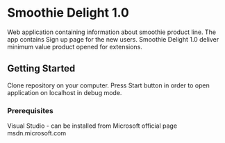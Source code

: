 # Smoothie Delight 1.0

Web application containing information about smoothie product line.
The app contains Sign up page for the new users.
Smoothie Delight 1.0 deliver minimum value product opened for extensions.

## Getting Started

Clone repository on your computer. 
Press Start button in order to open application on localhost in debug mode.

### Prerequisites

Visual Studio - can be installed from Microsoft official page msdn.microsoft.com
```

